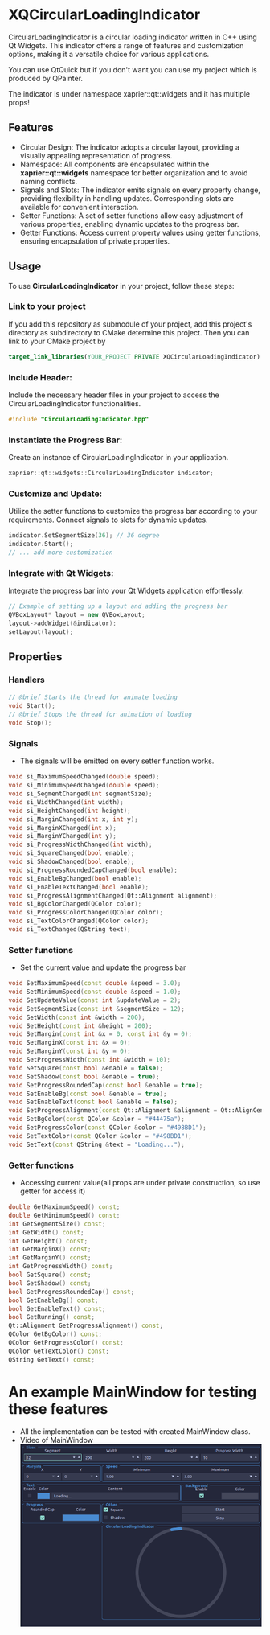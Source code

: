 # XQCircularLoadingIndicator
CircularLoadingIndicator is a circular loading indicator written in C++ using Qt Widgets. This indicator offers a range of features and customization options, making it a versatile choice for various applications.

You can use QtQuick but if you don't want you can use my project which is produced by QPainter.

The indicator is under namespace xaprier::qt::widgets and it has multiple props!

## Features
- Circular Design: The indicator adopts a circular layout, providing a visually appealing representation of progress.
- Namespace: All components are encapsulated within the <b>xaprier::qt::widgets</b> namespace for better organization and to avoid naming conflicts.
- Signals and Slots: The indicator emits signals on every property change, providing flexibility in handling updates. Corresponding slots are available for convenient interaction.
- Setter Functions: A set of setter functions allow easy adjustment of various properties, enabling dynamic updates to the progress bar.
- Getter Functions: Access current property values using getter functions, ensuring encapsulation of private properties.

## Usage
To use <b>CircularLoadingIndicator</b> in your project, follow these steps:
### Link to your project
If you add this repository as submodule of your project, add this project's directory as subdirectory to CMake determine this project. Then you can link to your CMake project by
```cmake
target_link_libraries(YOUR_PROJECT PRIVATE XQCircularLoadingIndicator)
```
### Include Header:
Include the necessary header files in your project to access the CircularLoadingIndicator functionalities.
```cpp
#include "CircularLoadingIndicator.hpp"
```
### Instantiate the Progress Bar:
Create an instance of CircularLoadingIndicator in your application.
```cpp
xaprier::qt::widgets::CircularLoadingIndicator indicator;
```
### Customize and Update:
Utilize the setter functions to customize the progress bar according to your requirements. Connect signals to slots for dynamic updates.
```cpp
indicator.SetSegmentSize(36); // 36 degree 
indicator.Start();
// ... add more customization
```
### Integrate with Qt Widgets:
Integrate the progress bar into your Qt Widgets application effortlessly.
```cpp
// Example of setting up a layout and adding the progress bar
QVBoxLayout* layout = new QVBoxLayout;
layout->addWidget(&indicator);
setLayout(layout);
```
## Properties
### Handlers
```cpp
// @brief Starts the thread for animate loading
void Start();
// @brief Stops the thread for animation of loading
void Stop();
```

### Signals
* The signals will be emitted on every setter function works.
```cpp
void si_MaximumSpeedChanged(double speed);
void si_MinimumSpeedChanged(double speed);
void si_SegmentChanged(int segmentSize);
void si_WidthChanged(int width);
void si_HeightChanged(int height);
void si_MarginChanged(int x, int y);
void si_MarginXChanged(int x);
void si_MarginYChanged(int y);
void si_ProgressWidthChanged(int width);
void si_SquareChanged(bool enable);
void si_ShadowChanged(bool enable);
void si_ProgressRoundedCapChanged(bool enable);
void si_EnableBgChanged(bool enable);
void si_EnableTextChanged(bool enable);
void si_ProgressAlignmentChanged(Qt::Alignment alignment);
void si_BgColorChanged(QColor color);
void si_ProgressColorChanged(QColor color);
void si_TextColorChanged(QColor color);
void si_TextChanged(QString text);
```

### Setter functions
* Set the current value and update the progress bar
```cpp
void SetMaximumSpeed(const double &speed = 3.0);
void SetMinimumSpeed(const double &speed = 1.0);
void SetUpdateValue(const int &updateValue = 2);
void SetSegmentSize(const int &segmentSize = 12);
void SetWidth(const int &width = 200);
void SetHeight(const int &height = 200);
void SetMargin(const int &x = 0, const int &y = 0);
void SetMarginX(const int &x = 0);
void SetMarginY(const int &y = 0);
void SetProgressWidth(const int &width = 10);
void SetSquare(const bool &enable = false);
void SetShadow(const bool &enable = true);
void SetProgressRoundedCap(const bool &enable = true);
void SetEnableBg(const bool &enable = true);
void SetEnableText(const bool &enable = false);
void SetProgressAlignment(const Qt::Alignment &alignment = Qt::AlignCenter);
void SetBgColor(const QColor &color = "#44475a");
void SetProgressColor(const QColor &color = "#498BD1");
void SetTextColor(const QColor &color = "#498BD1");
void SetText(const QString &text = "Loading...");
```
### Getter functions 
* Accessing current value(all props are under private construction, so use getter for access it)
```cpp
double GetMaximumSpeed() const;
double GetMinimumSpeed() const;
int GetSegmentSize() const;
int GetWidth() const;
int GetHeight() const;
int GetMarginX() const;
int GetMarginY() const;
int GetProgressWidth() const;
bool GetSquare() const;
bool GetShadow() const;
bool GetProgressRoundedCap() const;
bool GetEnableBg() const;
bool GetEnableText() const;
bool GetRunning() const;
Qt::Alignment GetProgressAlignment() const;
QColor GetBgColor() const;
QColor GetProgressColor() const;
QColor GetTextColor() const;
QString GetText() const;
```

# An example MainWindow for testing these features
- All the implementation can be tested with created MainWindow class.
- Video of MainWindow
[![Watch the video](https://raw.githubusercontent.com/xaprier/XQCircularLoadingIndicator/assets/MainWindow.png)](https://raw.githubusercontent.com/xaprier/XQCircularLoadingIndicator/assets/MainWindow.mp4)
